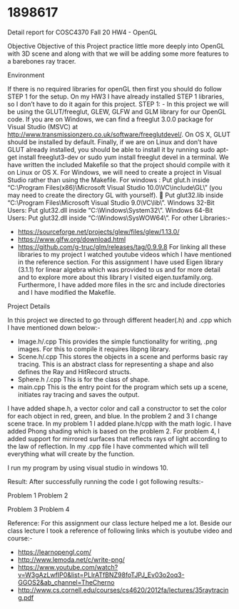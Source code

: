 # 1898617

Detail report  for COSC4370 Fall 20 HW4 - OpenGL 


Objective
Objective of this Project practice little more deeply into OpenGL with 3D scene and along with that we will be adding some more features to a barebones ray tracer.

Environment

If there is no required libraries for openGL then first you should do follow STEP 1 for the setup.
On my HW3 I have already installed STEP 1 libraries, so I don’t have to do it again for this project. 
STEP 1: -
In this project we will be using the GLUT/freeglut, GLEW, GLFW and GLM library for our OpenGL code. If you are on Windows, we can find a freeglut 3.0.0 package for Visual Studio (MSVC) at http://www.transmissionzero.co.uk/software/freeglutdevel/. On OS X, GLUT should be installed by default. Finally, if we are on Linux and don’t have GLUT already installed, you should be able to install it by running sudo apt-get install freeglut3-dev or sudo yum install freeglut devel in a terminal. We have written the included Makefile so that the project should compile with it on Linux or OS X. For Windows, we will need to create a project in Visual Studio rather than using the Makefile.
For windows :
	Put glut.h inside “C:\Program
Files(x86)\Microsoft Visual Studio
10.0\VC\include\GL\” (you may need to create the directory GL with yourself).
 Put glut32.lib inside “C:\Program
Files\Microsoft Visual Studio 9.0\VC\lib\”.
Windows 32-Bit Users: Put glut32.dll inside
“C:\Windows\System32\”.
Windows 64-Bit Users: Put glut32.dll inside
“C:\Windows\SysWOW64\”.
For other Libraries:-
-	https://sourceforge.net/projects/glew/files/glew/1.13.0/
-	https://www.glfw.org/download.html
-	https://github.com/g-truc/glm/releases/tag/0.9.9.8
For linking all these libraries to my project I watched youtube videos which I have mentioned in the reference section.
For this assignment I have used Eigen library (3.1.1) for linear algebra which was provided to us and for more detail and to explore more about this library I visited eigen.tuxfamily.org.
Furthermore, I have added more files in the src and include directories and I have modified the Makefile. 

Project Details

In this project we directed to go through different header(.h) and .cpp which I have mentioned down below:-
-	Image.h/.cpp 
This provides the simple functionality for writing, .png images. For this to compile it requires libpng library.
-	Scene.h/.cpp
This stores the objects in a scene and performs basic ray tracing. This is an abstract class for representing a shape and also defines the Ray and HitRecord structs.
-	Sphere.h /.cpp
This is for the class of shape.
-	main.cpp
This is the entry point for the program which sets up a scene, initiates ray tracing and saves the output.  

I have added shape.h, a vector color and call a constructor to set the color for each object in red, green, and blue. 
In the problem 2 and 3 I change scene trace. In my problem 1 I added plane.h/cpp with the math logic. I have added Phong shading which is based on the problem 2.
For problem 4, I added support for mirrored surfaces that reflects rays of light according to the law of reflection. In my .cpp file I have commented which will tell everything what will create by the function.

I run my program by using visual studio in windows 10.






Result:
After successfully running the code I got following results:- 

  Problem 1    Problem 2

  Problem 3    Problem 4 






Reference:
For this assignment our class lecture helped me a lot. Beside our class lecture I took a reference of following links which is youtube video and course:-
-	https://learnopengl.com/
-	http://www.lemoda.net/c/write-png/
-	https://www.youtube.com/watch?v=W3gAzLwfIP0&list=PLlrATfBNZ98foTJPJ_Ev03o2oq3-GGOS2&ab_channel=TheCherno
-	http://www.cs.cornell.edu/courses/cs4620/2012fa/lectures/35raytracing.pdf


